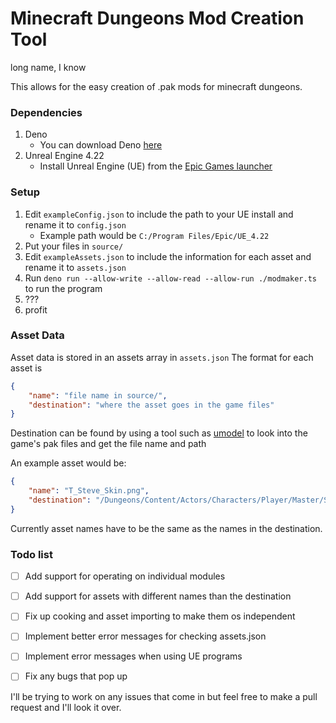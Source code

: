 # Minecraft Dungeons Mod Creation Tool
long name, I know

This allows for the easy creation of .pak mods for minecraft dungeons.

### Dependencies
1. Deno
    * You can download Deno [here](https://deno.land/)
2. Unreal Engine 4.22
    * Install Unreal Engine (UE) from the [Epic Games launcher](https://www.unrealengine.com/en-US/)

### Setup
1. Edit `exampleConfig.json` to include the path to your UE install and rename it to `config.json`  
   * Example path would be `C:/Program Files/Epic/UE_4.22`
2. Put your files in `source/`
3. Edit `exampleAssets.json` to include the information for each asset and rename it to `assets.json`
4. Run `deno run --allow-write --allow-read --allow-run ./modmaker.ts` to run the program
5. ???
6. profit
   
### Asset Data
Asset data is stored in an assets array in `assets.json`
The format for each asset is
```json
{
    "name": "file name in source/",
    "destination": "where the asset goes in the game files"
}
```
Destination can be found by using a tool such as [umodel](https://www.gildor.org/en/projects/umodel) to look into the game's pak files and get the file name and path

An example asset would be:
```json
{
    "name": "T_Steve_Skin.png",
    "destination": "/Dungeons/Content/Actors/Characters/Player/Master/Skins/Steve/T_Steve_Skin"
}
```
Currently asset names have to be the same as the names in the destination.


### Todo list
- [ ] Add support for operating on individual modules
- [ ] Add support for assets with different names than the destination
- [ ] Fix up cooking and asset importing to make them os independent
- [ ] Implement better error messages for checking assets.json
- [ ] Implement error messages when using UE programs
- [ ] Fix any bugs that pop up


I'll be trying to work on any issues that come in but feel free to make a pull request and I'll look it over.